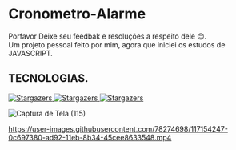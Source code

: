 # Cronometro-Alarme

Porfavor Deixe seu feedbak e resoluções a respeito dele 😊.
</br>
Um projeto pessoal feito por mim, agora que iniciei os estudos de JAVASCRIPT.

## TECNOLOGIAS.

<p>
  <a href="#">
    <img alt="Stargazers" src="https://img.shields.io/badge/HTML-red">
  </a>
  
  <a href="#">
    <img alt="Stargazers" src="https://img.shields.io/badge/CSS3-informational">
  </a>
  
  <a href="#">
    <img alt="Stargazers" src="https://img.shields.io/badge/JAVASCRIPT-yellow">
  </a>
</p>

<p>

![Captura de Tela (115)](https://user-images.githubusercontent.com/78274698/117154184-fe1b5780-ad91-11eb-9806-8a7ea44ea945.png)


https://user-images.githubusercontent.com/78274698/117154247-0c697380-ad92-11eb-8b34-45cee8633548.mp4


</p>
